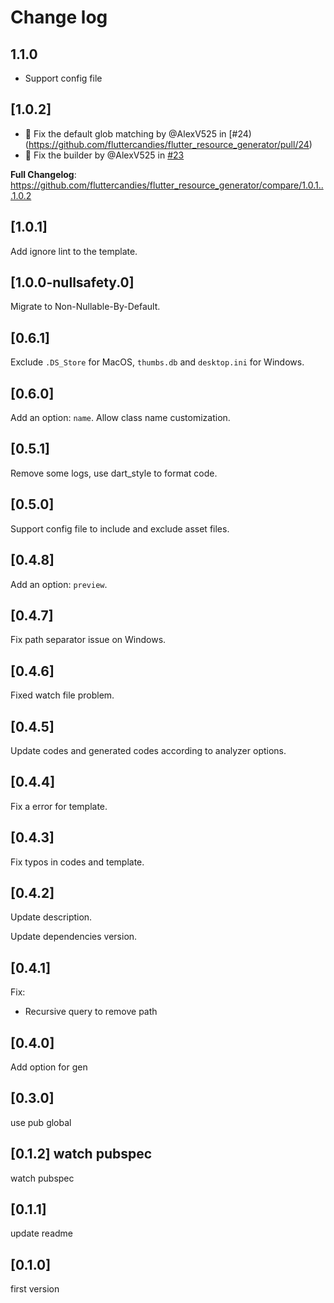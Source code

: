 # Change log

## 1.1.0

- Support config file

## [1.0.2]

- 🐛 Fix the default glob matching by @AlexV525 in [#24)(https://github.com/fluttercandies/flutter_resource_generator/pull/24)
- 🐛 Fix the builder by @AlexV525 in [#23](https://github.com/fluttercandies/flutter_resource_generator/pull/23)

**Full Changelog**: <https://github.com/fluttercandies/flutter_resource_generator/compare/1.0.1...1.0.2>

## [1.0.1]

Add ignore lint to the template.

## [1.0.0-nullsafety.0]

Migrate to Non-Nullable-By-Default.

## [0.6.1]

Exclude `.DS_Store` for MacOS, `thumbs.db` and `desktop.ini` for Windows.

## [0.6.0]

Add an option: `name`. Allow class name customization.

## [0.5.1]

Remove some logs, use dart_style to format code.

## [0.5.0]

Support config file to include and exclude asset files.

## [0.4.8]

Add an option: `preview`.

## [0.4.7]

Fix path separator issue on Windows.

## [0.4.6]

Fixed watch file problem.

## [0.4.5]

Update codes and generated codes according to analyzer options.

## [0.4.4]

Fix a error for template.

## [0.4.3]

Fix typos in codes and template.

## [0.4.2]

Update description.

Update dependencies version.

## [0.4.1]

Fix:

- Recursive query to remove path

## [0.4.0]

Add option for gen

## [0.3.0]

use pub global

## [0.1.2] watch pubspec

watch pubspec

## [0.1.1]

update readme

## [0.1.0]

first version
